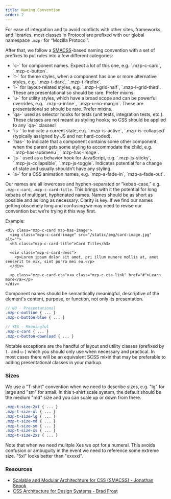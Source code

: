 ```yaml
---
title: Naming Convention
order: 2
---
```


For ease of integration and to avoid conflicts with other sites, frameworks,
and libraries, most classes in Protocol are prefixed with our global namespace
`.mzp-` for “Mozilla Protocol”.

After that, we follow a [SMACSS](https://smacss.com/book/categorizing)-based
naming convention with a set of prefixes to put rules into a few different
categories:

<ul class="mzp-u-list-styled">
    <li>`c-` for component names. Expect a lot of this one, e.g. `.mzp-c-card`, `.mzp-c-button`.</li>
    <li>`t-` for theme styles, when a component has one or more alternative styles, e.g. `.mzp-t-dark`, `.mzp-t-firefox`.</li>
    <li>`l-` for layout-related styles, e.g. `.mzp-l-grid-half`, `.mzp-l-grid-third`. These are presentational so should be rare. Prefer mixins.</li>
    <li>`u-` for utility styles, which have a broad scope and can be powerful overrides, e.g. `.mzp-u-inline`, `.mzp-u-no-margin`. These are presentational so should be rare. Prefer mixins.</li>
    <li>`qa-` used as selector hooks for tests (unit tests, integration tests, etc.). These classes are not meant as styling hooks; no CSS should be applied to any `qa-` classes!</li>
    <li>`is-` to indicate a current state, e.g. `.mzp-is-active`, `.mzp-is-collapsed` (typically assigned by JS and not hard-coded).</li>
    <li>`has-` to indicate that a component contains some other component, when the parent gets some styling to accommodate the child, e.g. `.mzp-has-submenu`, `.mzp-has-image`.</li>
    <li>`js-` used as a behavior hook for JavaScript, e.g. `.mzp-js-sticky`, `.mzp-js-collapsible`, `.mzp-js-toggle`. Indicates potential for a change of state and usually shouldn’t have any styling.</li>
    <li>`a-` for a CSS animation names, e.g. `mzp-a-fade-in`, `mzp-a-fade-out`.</li>
</ul>

Our names are all lowercase and hyphen-separated or “kebab-case,” e.g.
`.mzp-c-card`, `.mzp-c-card-title`. This brings with it the potential for
long kebabs of multipart, hyphenated names. Names should be as short as
possible and as long as necessary. Clarity is key. If we find our names
getting obscenely long and confusing we may need to revise our convention
but we’re trying it this way first.

Example:

```markup
<div class="mzp-c-card mzp-has-image">
  <img class="mzp-c-card-image" src="/static/img/card-image.jpg" alt="">
  <h3 class="mzp-c-card-title">Card Title</h3>

  <div class="mzp-c-card-desc">
    <p>Lorem ipsum dolor sit amet, pri illum munere mollis at, amet senserit te vix, sint porro mei eu.</p>
  </div>

  <p class="mzp-c-card-cta"><a class="mzp-c-cta-link" href="#">Learn more</a></p>
</div>
```

Component names should be semantically meaningful, descriptive of the element's content,
purpose, or function, not only its presentation.

```scss
// NO - Presentational
.mzp-c-outline { ... }
.mzp-c-button-blue { ... }

// YES - Meaningful
.mzp-c-card { ... }
.mzp-c-button-download { ... }
```

Notable exceptions are the handful of layout and utility classes (prefixed
by `l-` and `u-`) which you should only use when necessary and practical.
In most cases there will be an equivalent SCSS mixin that may be preferable to
adding presentational classes in your markup.

### Sizes

We use a "T-shirt" convention when we need to describe sizes, e.g. "lg" for large
and "sm" for small. In this t-shirt scale system, the default should be the medium
"md" size and you can scale up or down from there.

```scss
.mzp-t-size-2xl { ... }
.mzp-t-size-xl { ... }
.mzp-t-size-lg { ... }
.mzp-t-size-md { ... }
.mzp-t-size-sm { ... }
.mzp-t-size-xs { ... }
.mzp-t-size-2xs { ... }
```

Note that when we need mulitple Xes we opt for a numeral. This avoids confusion or
ambuguity in the event we need to reference some extreme size. "5xl" looks better
than "xxxxxl".


### Resources

* [Scalable and Modular Architechture for CSS (SMACSS) - Jonathan Snook](https://smacss.com/book/)
* [CSS Architecture for Design Systems - Brad Frost](http://bradfrost.com/blog/post/css-architecture-for-design-systems/)
